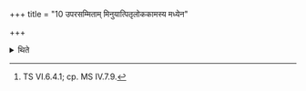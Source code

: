 +++
title = "10 उपरसम्मिताम् मिनुयात्पितृलोककामस्य मध्येन"

+++

<details><summary>थिते</summary>

10. “In the case of (sacrificer) desirous of the world of ancestors, he should fix (the line of the posts) equal in height in respect of the lower parts; in the case of a (sacrificer) desirous of the power of sense-organs, equal in circumferance at the (places of top-rings)” — Thus is said in a Brāhmaṇa-text.[^1]   

[^1]: TS VI.6.4.1; cp. MS IV.7.9.  
</details>
